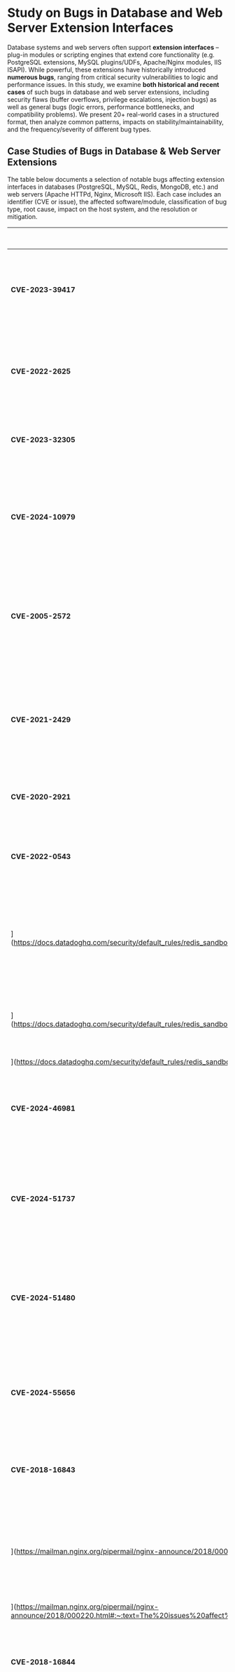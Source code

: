 # Study on Bugs in Database and Web Server Extension Interfaces

Database systems and web servers often support **extension interfaces** – plug-in modules or scripting engines that extend core functionality (e.g. PostgreSQL extensions, MySQL plugins/UDFs, Apache/Nginx modules, IIS ISAPI). While powerful, these extensions have historically introduced **numerous bugs**, ranging from critical security vulnerabilities to logic and performance issues. In this study, we examine **both historical and recent cases** of such bugs in database and web server extensions, including security flaws (buffer overflows, privilege escalations, injection bugs) as well as general bugs (logic errors, performance bottlenecks, and compatibility problems). We present 20+ real-world cases in a structured format, then analyze common patterns, impacts on stability/maintainability, and the frequency/severity of different bug types.

## Case Studies of Bugs in Database & Web Server Extensions

The table below documents a selection of notable bugs affecting extension interfaces in databases (PostgreSQL, MySQL, Redis, MongoDB, etc.) and web servers (Apache HTTPd, Nginx, Microsoft IIS). Each case includes an identifier (CVE or issue), the affected software/module, classification of bug type, root cause, impact on the host system, and the resolution or mitigation.

| Bug ID / CVE        | Affected Software (Extension)                 | Bug Type        | Root Cause                                                       | Impact on Host Software                                      | Resolution / Mitigation                                   |
|---------------------|----------------------------------------------|-----------------|------------------------------------------------------------------|-------------------------------------------------------------|-----------------------------------------------------------|
| **CVE-2023-39417**  | PostgreSQL (Extension Scripts)               | Security        | Improper quoting in extension install script allowed SQL injection ([PostgreSQL: CVE-2023-39417: Extension script @substitutions@ within quoting allow SQL injection](https://www.postgresql.org/support/security/CVE-2023-39417/#:~:text=An%20extension%20script%20is%20vulnerable,need%20to%20modify%20individual%20extensions)) | Attacker can execute arbitrary SQL code as DB superuser ([PostgreSQL: CVE-2023-39417: Extension script @substitutions@ within quoting allow SQL injection](https://www.postgresql.org/support/security/CVE-2023-39417/#:~:text=prerequisite%20is%20an%20administrator%20having,need%20to%20modify%20individual%20extensions)) | Patched in core server to block unsafe script substitutions ([PostgreSQL: CVE-2023-39417: Extension script @substitutions@ within quoting allow SQL injection](https://www.postgresql.org/support/security/CVE-2023-39417/#:~:text=trusted%2C%20non,need%20to%20modify%20individual%20extensions)) |
| **CVE-2022-2625**   | PostgreSQL (Extension Scripts)               | Security        | Extension script used `CREATE OR REPLACE` on non-extension object (logic flaw) ([PostgreSQL: CVE-2022-2625: Extension scripts replace objects not belonging to the extension](https://www.postgresql.org/support/security/CVE-2022-2625/#:~:text=Some%20extensions%20use%20,bundled%20extensions.%20PostgreSQL%20is)) | Malicious object replacement could run code as another role (even superuser) ([PostgreSQL: CVE-2022-2625: Extension scripts replace objects not belonging to the extension](https://www.postgresql.org/support/security/CVE-2022-2625/#:~:text=extension%20members%20already,need%20to%20modify%20individual%20extensions)) | Core server change to prevent replacing out-of-extension objects ([PostgreSQL: CVE-2022-2625: Extension scripts replace objects not belonging to the extension](https://www.postgresql.org/support/security/CVE-2022-2625/#:~:text=code%20as%20the%20victim%20role%2C,need%20to%20modify%20individual%20extensions)) |
| **CVE-2023-32305**  | PostgreSQL (Aiven Extras Extension)          | Security        | Missing schema qualification in privileged extension functions (name collision) ([NVD - cve-2023-32305](https://nvd.nist.gov/vuln/detail/cve-2023-32305#:~:text=aiven,or%20data%20access%20on%20the)) | Low-priv user could create fake functions to escalate to superuser (full DB takeover) ([NVD - cve-2023-32305](https://nvd.nist.gov/vuln/detail/cve-2023-32305#:~:text=aiven,or%20data%20access%20on%20the)) | Fixed in extension v1.1.9 – added schema qualifiers to prevent hijacking ([NVD - cve-2023-32305](https://nvd.nist.gov/vuln/detail/cve-2023-32305#:~:text=functions,9)) |
| **CVE-2024-10979**  | PostgreSQL (PL/Perl Trusted Lang)            | Security        | PL/Perl trusted extension allowed setting arbitrary environment variables (sandbox escape) ([Varonis Discovers New Vulnerability in PostgreSQL PL/Perl](https://www.varonis.com/blog/cve-postgresql-pl/perl#:~:text=Varonis%20discovered%20a%20vulnerability%20%28CVE,variables%20in%20PostgreSQL%20session%20processes)) ([Varonis Discovers New Vulnerability in PostgreSQL PL/Perl](https://www.varonis.com/blog/cve-postgresql-pl/perl#:~:text=The%20vulnerability%2C%20named%20CVE,system%20user%20on%20the%20server)) | Could lead to execution of arbitrary code under DB process user by manipulating PATH ([Varonis Discovers New Vulnerability in PostgreSQL PL/Perl](https://www.varonis.com/blog/cve-postgresql-pl/perl#:~:text=What%20is%20the%20impact%20on,my%20organization)) | Patched in PostgreSQL – update PL/Perl to restrict env variable access ([Varonis Discovers New Vulnerability in PostgreSQL PL/Perl](https://www.varonis.com/blog/cve-postgresql-pl/perl#:~:text=issues,8%20score%20for%20severity)) |
| **CVE-2005-2572**   | MySQL (User-Defined Functions)              | Security        | UDF library handling flaws: invalid library load hangs server on Windows; loading non-UDF library with matching symbols causes memory corruption ([MySQL User-Defined Functions Multiple Vulnerabilities<!-- --> | Tenable®](https://www.tenable.com/plugins/nessus/17698#:~:text=User,affected%20by%20the%20following%20vulnerabilities)) ([MySQL User-Defined Functions Multiple Vulnerabilities<!-- --> | Tenable®](https://www.tenable.com/plugins/nessus/17698#:~:text=,memory%20corruption%20and%20stack%20pollution)) | Database freeze (Windows GUI dialog hang) or crash due to stack/memory corruption ([MySQL User-Defined Functions Multiple Vulnerabilities<!-- --> | Tenable®](https://www.tenable.com/plugins/nessus/17698#:~:text=,affected%20by%20this%20particular%20issue)) | No immediate patch (at the time); admins instructed to restrict UDF creation privileges ([MySQL User-Defined Functions Multiple Vulnerabilities<!-- --> | Tenable®](https://www.tenable.com/plugins/nessus/17698#:~:text=)) |
| **CVE-2021-2429**   | MySQL (InnoDB Memcached Plugin)             | Security        | Heap buffer overflow in `innodb_get()` – no total length check when concatenating table names for Memcached “get @@” requests ([Oracle MySQL Server InnoDB Memcached Vulnerability](https://www.sonicwall.com/blog/oracle-mysql-server-innodb-memcached-vulnerability#:~:text=A%20heap%20buffer%20overflow%20vulnerability,on%20Windows%20platform%20or%20not)) ([Oracle MySQL Server InnoDB Memcached Vulnerability](https://www.sonicwall.com/blog/oracle-mysql-server-innodb-memcached-vulnerability#:~:text=For%20the%20above%20example%2C%20when,the%20said%20heap%20buffer%20overflowed)) | Remote, unauthenticated attacker could overflow heap and execute arbitrary code in MySQL context ([Oracle MySQL Server InnoDB Memcached Vulnerability](https://www.sonicwall.com/blog/oracle-mysql-server-innodb-memcached-vulnerability#:~:text=A%20buffer%20overflow%20vulnerability%20has,the%20InnoDB%20memcached%20plugin%20component)) ([Oracle MySQL Server InnoDB Memcached Vulnerability](https://www.sonicwall.com/blog/oracle-mysql-server-innodb-memcached-vulnerability#:~:text=crafted%20packet%20to%20the%20vulnerable,the%20context%20of%20the%20application)) | Official patch released (fixed by bounds-checking string assembly) ([Oracle MySQL Server InnoDB Memcached Vulnerability](https://www.sonicwall.com/blog/oracle-mysql-server-innodb-memcached-vulnerability#:~:text=%E2%80%A2%20The%20exploit%20code%20maturity,of%20this%20vulnerability%20is%20confirmed)) |
| **CVE-2020-2921**   | MySQL (Group Replication Plugin)            | Security        | Unspecified logic flaw in group replication plugin (likely mishandled input or state) | High-privilege attacker could cause the MySQL server to **hang or repeatedly crash** (complete DoS) ([NVD - cve-2020-2921](https://nvd.nist.gov/vuln/detail/cve-2020-2921#:~:text=prior,CVSS%20Vector)) | Fixed in MySQL 8.0.20; part of Oracle Critical Patch Update (strengthened plugin input handling) |
| **CVE-2022-0543**   | Redis (Lua Scripting Engine – Debian pkg)   | Security        | Packaging issue led to Lua library misuse – allowed calling OS commands (Lua sandbox escape) ([Redis sandbox escape (CVE-2022-0543)
](https://docs.datadoghq.com/security/default_rules/redis_sandbox_escape/#:~:text=Redis%20is%20an%20open,loading%20a%20vulnerable%20Lua%20library)) | **Remote code execution:** attacker (even unauthenticated) can execute commands on host via crafted Lua script ([Redis sandbox escape (CVE-2022-0543)
](https://docs.datadoghq.com/security/default_rules/redis_sandbox_escape/#:~:text=Redis%20is%20an%20open,loading%20a%20vulnerable%20Lua%20library)) | Fixed by correcting Lua library linking in Debian/Ubuntu (removed unsafe module loading) ([Redis sandbox escape (CVE-2022-0543)
](https://docs.datadoghq.com/security/default_rules/redis_sandbox_escape/#:~:text=1,version%20that%20has%20been%20fixed)) |
| **CVE-2024-46981**  | Redis (Embedded Lua)                        | Security        | Use-after-free in Lua garbage collector manipulation within Redis ([Security Advisory: CVE-2024-46981, CVE-2024-51737, CVE-2024-51480, CVE-2024-55656 - Redis](https://redis.io/blog/security-advisory-cve-2024-46981-cve-2024-51737-cve-2024-51480-cve-2024-55656/#:~:text=%5BCVE,0%C2%A0%20%28High)) | Authenticated user can trigger memory corruption and achieve remote code execution (RCE) in Redis ([Security Advisory: CVE-2024-46981, CVE-2024-51737, CVE-2024-51480, CVE-2024-55656 - Redis](https://redis.io/blog/security-advisory-cve-2024-46981-cve-2024-51737-cve-2024-51480-cve-2024-55656/#:~:text=%5BCVE,0%C2%A0%20%28High)) | Patched in Redis – update Lua engine and garbage collector handling to prevent UAF ([Security Advisory: CVE-2024-46981, CVE-2024-51737, CVE-2024-51480, CVE-2024-55656 - Redis](https://redis.io/blog/security-advisory-cve-2024-46981-cve-2024-51737-cve-2024-51480-cve-2024-55656/#:~:text=%5BCVE,0%C2%A0%20%28High)) |
| **CVE-2024-51737**  | Redis (RediSearch Module)                   | Security        | Integer overflow in `FT.SEARCH`/`FT.AGGREGATE` (LIMIT or KNN arguments) causes heap overflow ([Security Advisory: CVE-2024-46981, CVE-2024-51737, CVE-2024-51480, CVE-2024-55656 - Redis](https://redis.io/blog/security-advisory-cve-2024-46981-cve-2024-51737-cve-2024-51480-cve-2024-55656/#:~:text=%5BCVE,0%20%28High)) | Authenticated user can overflow heap and potentially execute code with Redis privileges ([Security Advisory: CVE-2024-46981, CVE-2024-51737, CVE-2024-51480, CVE-2024-55656 - Redis](https://redis.io/blog/security-advisory-cve-2024-46981-cve-2024-51737-cve-2024-51480-cve-2024-55656/#:~:text=An%20authenticated%20Redis%20user%20executing,and%20potential%20remote%20code%20execution)) | Fixed in RediSearch ≥1.1.9 – added bounds checking on LIMIT/KNN parameters ([Security Advisory: CVE-2024-46981, CVE-2024-51737, CVE-2024-51480, CVE-2024-55656 - Redis](https://redis.io/blog/security-advisory-cve-2024-46981-cve-2024-51737-cve-2024-51480-cve-2024-55656/#:~:text=An%20authenticated%20Redis%20user%20executing,and%20potential%20remote%20code%20execution)) |
| **CVE-2024-51480**  | Redis (RedisTimeSeries Module)              | Security        | Integer overflow in time-series query commands (`TS.MGET`, `TS.MRANGE`, etc.) leads to heap buffer overflow ([Security Advisory: CVE-2024-46981, CVE-2024-51737, CVE-2024-51480, CVE-2024-55656 - Redis](https://redis.io/blog/security-advisory-cve-2024-46981-cve-2024-51737-cve-2024-51480-cve-2024-55656/#:~:text=%5BCVE,0%20%28High)) | Heap memory corruption potentially allowing RCE in Redis process (via crafted command arguments) ([Security Advisory: CVE-2024-46981, CVE-2024-51737, CVE-2024-51480, CVE-2024-55656 - Redis](https://redis.io/blog/security-advisory-cve-2024-46981-cve-2024-51737-cve-2024-51480-cve-2024-55656/#:~:text=Executing%20one%20of%20these%20commands,lead%20to%20remote%20code%20execution)) | Patched in RedisTimeSeries – input size validation and safe allocation applied ([Security Advisory: CVE-2024-46981, CVE-2024-51737, CVE-2024-51480, CVE-2024-55656 - Redis](https://redis.io/blog/security-advisory-cve-2024-46981-cve-2024-51737-cve-2024-51480-cve-2024-55656/#:~:text=%5BCVE,0%20%28High)) |
| **CVE-2024-55656**  | Redis (RedisBloom Module)                   | Security        | Integer overflow in Bloom filter command (e.g. `CMS.INITBYDIM` with large parameters) ([Security Advisory: CVE-2024-46981, CVE-2024-51737, CVE-2024-51480, CVE-2024-55656 - Redis](https://redis.io/blog/security-advisory-cve-2024-46981-cve-2024-51737-cve-2024-51480-cve-2024-55656/#:~:text=%5BCVE,8%20%28High)) | Heap overflow and remote code execution by authenticated user sending crafted command (CVSS 8.8) ([Security Advisory: CVE-2024-46981, CVE-2024-51737, CVE-2024-51480, CVE-2024-55656 - Redis](https://redis.io/blog/security-advisory-cve-2024-46981-cve-2024-51737-cve-2024-51480-cve-2024-55656/#:~:text=%5BCVE,8%20%28High)) | Fixed in RedisBloom (v2.8.6+) – added checks for dimensions to prevent overflow ([Security Advisory: CVE-2024-46981, CVE-2024-51737, CVE-2024-51480, CVE-2024-55656 - Redis](https://redis.io/blog/security-advisory-cve-2024-46981-cve-2024-51737-cve-2024-51480-cve-2024-55656/#:~:text=%5BCVE,8%20%28High)) |
| **CVE-2018-16843**  | Nginx (HTTP/2 Module)                       | Performance (DoS) | Inefficient memory management for HTTP/2 requests – missing limits allowed **excessive memory consumption** ([NVD - cve-2018-16843](https://nvd.nist.gov/vuln/detail/cve-2018-16843#:~:text=nginx%20before%20versions%201,used%20in%20a%20configuration%20file)) | Malicious HTTP/2 client can exhaust server memory, leading to process slowdown or crash (DoS) ([ [nginx-announce] nginx security advisory (CVE-2018-16843,	CVE-2018-16844)
   ](https://mailman.nginx.org/pipermail/nginx-announce/2018/000220.html#:~:text=Two%20security%20issues%20were%20identified,16844)) | Fixed in Nginx 1.15.6/1.14.1 – enforced memory usage limits in HTTP/2 processing ([ [nginx-announce] nginx security advisory (CVE-2018-16843,	CVE-2018-16844)
   ](https://mailman.nginx.org/pipermail/nginx-announce/2018/000220.html#:~:text=The%20issues%20affect%20nginx%20compiled,used%20in%20a%20configuration%20file)) |
| **CVE-2018-16844**  | Nginx (HTTP/2 Module)                       | Performance (DoS) | HTTP/2 implementation bug causing **high CPU usage** (likely infinite loop or busy-wait) ([ [nginx-announce] nginx security advisory (CVE-2018-16843,	CVE-2018-16844)
   ](https://mailman.nginx.org/pipermail/nginx-announce/2018/000220.html#:~:text=Two%20security%20issues%20were%20identified,16844)) | Remote client can consume 100% CPU of a worker process, causing request handling to stall (DoS) ([ [nginx-announce] nginx security advisory (CVE-2018-16843,	CVE-2018-16844)
   ](https://mailman.nginx.org/pipermail/nginx-announce/2018/000220.html#:~:text=Two%20security%20issues%20were%20identified,16844)) | Fixed in Nginx 1.15.6/1.14.1 alongside CVE-16843 – corrected HTTP/2 state handling ([ [nginx-announce] nginx security advisory (CVE-2018-16843,	CVE-2018-16844)
   ](https://mailman.nginx.org/pipermail/nginx-announce/2018/000220.html#:~:text=The%20issues%20affect%20nginx%20compiled,used%20in%20a%20configuration%20file)) |
| **CVE-2018-16845**  | Nginx (MP4 Video Module)                    | Security/Logic   | Flawed MP4 file parsing could trigger an **infinite loop or buffer over-read**, possibly leaking memory ([ [nginx-announce] nginx security advisory (CVE-2018-16845)
   ](https://mailman.nginx.org/pipermail/nginx-announce/2018/000221.html#:~:text=A%20security%20issue%20was%20identified,16845)) | Crafted MP4 file causes worker to hang or crash; potential exposure of memory contents (information leak) ([ [nginx-announce] nginx security advisory (CVE-2018-16845)
   ](https://mailman.nginx.org/pipermail/nginx-announce/2018/000221.html#:~:text=A%20security%20issue%20was%20identified,16845)) | Patch applied (in Nginx 1.15.6/1.14.1) ([ [nginx-announce] nginx security advisory (CVE-2018-16845)
   ](https://mailman.nginx.org/pipermail/nginx-announce/2018/000221.html#:~:text=The%20issue%20affects%20nginx%201,1)) – fixed loop condition and added bounds checks |
| **CVE-2024-7347**   | Nginx (MP4 Video Module)                    | Security        | Buffer overflow (memory over-read) in MP4 metadata handling when using the `mp4` directive ([ CVE-2024-7347 - NGINX MP4 Module Buffer Overflow Vulnerability ](https://cvefeed.io/vuln/detail/CVE-2024-7347#:~:text=NGINX%20Open%20Source%20and%20NGINX,EoTS%29%20are%20not%20evaluated)) | Attacker can cause the Nginx worker to read beyond buffer and **terminate** (crash) the process ([ CVE-2024-7347 - NGINX MP4 Module Buffer Overflow Vulnerability ](https://cvefeed.io/vuln/detail/CVE-2024-7347#:~:text=NGINX%20Open%20Source%20and%20NGINX,EoTS%29%20are%20not%20evaluated)) | Fixed in Nginx (Open Source & Plus) – corrected MP4 parsing logic to prevent over-read ([ CVE-2024-7347 - NGINX MP4 Module Buffer Overflow Vulnerability ](https://cvefeed.io/vuln/detail/CVE-2024-7347#:~:text=NGINX%20Open%20Source%20and%20NGINX,EoTS%29%20are%20not%20evaluated)) |
| **CVE-2022-30522**  | Apache HTTPd (mod_sed Filter)               | Performance (DoS) | Buffer size miscalculation in stream-edit filter; memory allocation optimization error ([CVE-2022-30522 - Apache httpd Denial of Service (DoS) vulnerability](https://jfrog.com/blog/cve-2022-30522-denial-of-service-dos-vulnerability-in-apache-httpd-mod_sed-filter/#:~:text=the%20Apache%20HTTP%20server,for%20request%20or%20response%20editing)) | Large request/response data causes uncontrolled memory growth, exceeding limits and **aborting the process** (server crash) ([CVE-2022-30522 - Apache httpd Denial of Service (DoS) vulnerability](https://jfrog.com/blog/cve-2022-30522-denial-of-service-dos-vulnerability-in-apache-httpd-mod_sed-filter/#:~:text=the%20Apache%20HTTP%20server,for%20request%20or%20response%20editing)) | Fixed in Apache 2.4.54 – adjusted memory allocation strategy in mod_sed (proper buffer sizing) ([CVE-2022-30522 - Apache httpd Denial of Service (DoS) vulnerability](https://jfrog.com/blog/cve-2022-30522-denial-of-service-dos-vulnerability-in-apache-httpd-mod_sed-filter/#:~:text=the%20Apache%20HTTP%20server,for%20request%20or%20response%20editing)) |
| **CVE-2023-25690**  | Apache HTTPd (mod_proxy + Rewrite)          | Security (Logic) | Inconsistent URL parsing in rewrite proxy rules – unsanitized user input reinjected into backend request ([GitHub - dhmosfunk/CVE-2023-25690-POC: CVE 2023 25690 Proof of concept - mod_proxy vulnerable configuration on Apache HTTP Server versions 2.4.0 - 2.4.55 leads to HTTP Request Smuggling vulnerability.](https://github.com/dhmosfunk/CVE-2023-25690-POC#:~:text=Some%20mod_proxy%20configurations%20on%20Apache,For%20example%2C%20something%20like)) | **HTTP Request Smuggling:** attackers can bypass front-end access controls, proxy unintended internal URLs, or poison caches ([GitHub - dhmosfunk/CVE-2023-25690-POC: CVE 2023 25690 Proof of concept - mod_proxy vulnerable configuration on Apache HTTP Server versions 2.4.0 - 2.4.55 leads to HTTP Request Smuggling vulnerability.](https://github.com/dhmosfunk/CVE-2023-25690-POC#:~:text=RewriteEngine%20on%20RewriteRule%20,ProxyPassReverse%20%2Fhere%2F%20http%3A%2F%2Fexample.com%3A8080)) | Fixed in Apache 2.4.56 – improved URL encoding/decoding in mod_proxy and mod_rewrite ([GitHub - dhmosfunk/CVE-2023-25690-POC: CVE 2023 25690 Proof of concept - mod_proxy vulnerable configuration on Apache HTTP Server versions 2.4.0 - 2.4.55 leads to HTTP Request Smuggling vulnerability.](https://github.com/dhmosfunk/CVE-2023-25690-POC#:~:text=Request%20splitting%2Fsmuggling%20could%20result%20in,56%20of%20Apache%20HTTP%20Server)) |
| **CVE-2010-0425**   | Apache HTTPd (mod_isapi on Windows)         | Security        | Use-after-free (dangling pointer) due to unloading ISAPI module before request completion ([
	Apache mod_isapi Remote Code Execution Vulnerability - Threat Encyclopedia | Trend Micro (US)
](https://www.trendmicro.com/vinfo/us/threat-encyclopedia/vulnerability/1811/apache-modisapi-remote-code-execution-vulnerability#:~:text=modules%2Farch%2Fwin32%2Fmod_isapi,orphaned%20callback%20pointers)) | Remote attacker can send crafted requests/reset packets to execute arbitrary code within Apache (under SYSTEM on Windows) ([
	Apache mod_isapi Remote Code Execution Vulnerability - Threat Encyclopedia | Trend Micro (US)
](https://www.trendmicro.com/vinfo/us/threat-encyclopedia/vulnerability/1811/apache-modisapi-remote-code-execution-vulnerability#:~:text=modules%2Farch%2Fwin32%2Fmod_isapi,orphaned%20callback%20pointers)) | Fixed in Apache 2.2.15/2.3.7 – ensure ISAPI request processing is complete before module unload ([
	Apache mod_isapi Remote Code Execution Vulnerability - Threat Encyclopedia | Trend Micro (US)
](https://www.trendmicro.com/vinfo/us/threat-encyclopedia/vulnerability/1811/apache-modisapi-remote-code-execution-vulnerability#:~:text=modules%2Farch%2Fwin32%2Fmod_isapi,orphaned%20callback%20pointers)) |
| **CVE-2001-0500**   | Microsoft IIS (Indexing Service ISAPI, idq.dll) | Security     | Unchecked buffer in **idq.dll** (ISAPI extension for Index Server) handling incoming URL data ([Microsoft Security Bulletin MS01-033 - Critical | Microsoft Learn](https://learn.microsoft.com/en-us/security-updates/securitybulletins/2001/ms01-033#:~:text=A%20security%20vulnerability%20results%20because,any%20desired%20action%20on%20it)) | Remote attacker can overflow buffer and execute code with **SYSTEM privileges**, taking complete control of the server ([Microsoft Security Bulletin MS01-033 - Critical | Microsoft Learn](https://learn.microsoft.com/en-us/security-updates/securitybulletins/2001/ms01-033#:~:text=A%20security%20vulnerability%20results%20because,any%20desired%20action%20on%20it)) ([Microsoft Security Bulletin MS01-033 - Critical | Microsoft Learn](https://learn.microsoft.com/en-us/security-updates/securitybulletins/2001/ms01-033#:~:text=web%20session%20with%20a%20server,any%20desired%20action%20on%20it)) | Patch released (MS01-033) – fixed buffer handling; admins urged to remove .ida/.idq script mappings ([Microsoft Security Bulletin MS01-033 - Critical | Microsoft Learn](https://learn.microsoft.com/en-us/security-updates/securitybulletins/2001/ms01-033#:~:text=A%20security%20vulnerability%20results%20because,any%20desired%20action%20on%20it)) ([Microsoft Security Bulletin MS01-033 - Critical | Microsoft Learn](https://learn.microsoft.com/en-us/security-updates/securitybulletins/2001/ms01-033#:~:text=vulnerability,he%20could%20exploit%20the%20vulnerability)) |
| **CVE-2017-7269**   | Microsoft IIS 6.0 (WebDAV Extension)        | Security        | Improper validation of the “If:” header in a WebDAV PROPFIND request (buffer overflow in `ScStoragePathFromUrl`) ([IIS 6.0 Vulnerability Leads to Code Execution | Trend Micro (US)](https://www.trendmicro.com/en_us/research/17/c/iis-6-0-vulnerability-leads-code-execution.html#:~:text=)) | Crafted WebDAV request causes **buffer overflow**; leads to denial of service or remote code execution in context of IIS process ([IIS 6.0 Vulnerability Leads to Code Execution | Trend Micro (US)](https://www.trendmicro.com/en_us/research/17/c/iis-6-0-vulnerability-leads-code-execution.html#:~:text=Microsoft%20Internet%20Information%20Services%20,header%20in%20a%20PROPFIND%20request)) | No official fix for IIS 6.0 (out of support); workaround was to disable WebDAV or apply custom mitigations ([IIS 6.0 Vulnerability Leads to Code Execution | Trend Micro (US)](https://www.trendmicro.com/en_us/research/17/c/iis-6-0-vulnerability-leads-code-execution.html#:~:text=)) ([IIS 6.0 Vulnerability Leads to Code Execution | Trend Micro (US)](https://www.trendmicro.com/en_us/research/17/c/iis-6-0-vulnerability-leads-code-execution.html#:~:text=A%20remote%20attacker%20could%20exploit,According%20to%20the%20researchers%20who)) |
| **(No CVE)**        | PostgreSQL/PostGIS Extension Upgrade       | Compatibility   | Extension version mismatch on major DB upgrade – PostGIS 3.0 required upgrade before PostgreSQL 9.6→10 ([
	Solved: Unable to upgrade PostgreSQL 9.6 with postgis 3.0.... - Google Cloud Community
](https://www.googlecloudcommunity.com/gc/Databases/Unable-to-upgrade-PostgreSQL-9-6-with-postgis-3-0-3-because-of/m-p/754437#:~:text=%22pre,major%20version%20upgrade%20for%20database)) | **Upgrade failure:** database refused to upgrade until extension was updated (maintenance downtime) ([
	Solved: Unable to upgrade PostgreSQL 9.6 with postgis 3.0.... - Google Cloud Community
](https://www.googlecloudcommunity.com/gc/Databases/Unable-to-upgrade-PostgreSQL-9-6-with-postgis-3-0-3-because-of/m-p/754437#:~:text=%22pre,major%20version%20upgrade%20for%20database)) | Resolve by upgrading the PostGIS extension to a compatible version (or using superuser to update extension) ([
	Solved: Unable to upgrade PostgreSQL 9.6 with postgis 3.0.... - Google Cloud Community
](https://www.googlecloudcommunity.com/gc/Databases/Unable-to-upgrade-PostgreSQL-9-6-with-postgis-3-0-3-because-of/m-p/754437#:~:text=%22pre,major%20version%20upgrade%20for%20database)) ([
	Solved: Unable to upgrade PostgreSQL 9.6 with postgis 3.0.... - Google Cloud Community
](https://www.googlecloudcommunity.com/gc/Databases/Unable-to-upgrade-PostgreSQL-9-6-with-postgis-3-0-3-because-of/m-p/754437#:~:text=clear%20answer%20%28except%20contact%20support%29,available%20for%20Google%27s%20internals%20uses)) |

**Table: Notable bugs in database and web server extensions – covering security vulnerabilities (memory corruption, injection, privilege escalation) as well as general issues (performance bottlenecks, logic errors, and compatibility problems).** Each case lists the bug’s ID, affected platform/module, type, cause, impact, and resolution. Citations refer to sources describing the issue.

## Analysis of Patterns and Impacts

### Common Patterns and Root Causes

Reviewing these cases reveals several recurring **root cause patterns** across both database and web server extensions:

- **Memory Safety Bugs:** A majority of serious extension vulnerabilities stem from memory mismanagement in low-level code (typically C/C++). Examples include **buffer overflows** (e.g. IIS idq.dll overflow ([Microsoft Security Bulletin MS01-033 - Critical | Microsoft Learn](https://learn.microsoft.com/en-us/security-updates/securitybulletins/2001/ms01-033#:~:text=A%20security%20vulnerability%20results%20because,any%20desired%20action%20on%20it)), Nginx MP4 module over-read ([ CVE-2024-7347 - NGINX MP4 Module Buffer Overflow Vulnerability ](https://cvefeed.io/vuln/detail/CVE-2024-7347#:~:text=NGINX%20Open%20Source%20and%20NGINX,EoTS%29%20are%20not%20evaluated)), MySQL InnoDB Memcached heap overflow ([Oracle MySQL Server InnoDB Memcached Vulnerability](https://www.sonicwall.com/blog/oracle-mysql-server-innodb-memcached-vulnerability#:~:text=A%20buffer%20overflow%20vulnerability%20has,the%20InnoDB%20memcached%20plugin%20component)) ([Oracle MySQL Server InnoDB Memcached Vulnerability](https://www.sonicwall.com/blog/oracle-mysql-server-innodb-memcached-vulnerability#:~:text=For%20the%20above%20example%2C%20when,the%20said%20heap%20buffer%20overflowed))) and **use-after-free/dangling pointer** bugs (e.g. Apache mod_isapi UAF ([
	Apache mod_isapi Remote Code Execution Vulnerability - Threat Encyclopedia | Trend Micro (US)
](https://www.trendmicro.com/vinfo/us/threat-encyclopedia/vulnerability/1811/apache-modisapi-remote-code-execution-vulnerability#:~:text=modules%2Farch%2Fwin32%2Fmod_isapi,orphaned%20callback%20pointers)), Redis Lua garbage collector UAF ([Security Advisory: CVE-2024-46981, CVE-2024-51737, CVE-2024-51480, CVE-2024-55656 - Redis](https://redis.io/blog/security-advisory-cve-2024-46981-cve-2024-51737-cve-2024-51480-cve-2024-55656/#:~:text=%5BCVE,0%C2%A0%20%28High))). These flaws often occur due to lack of bounds-checking, improper lifecycle management (unloading modules too early), or integer overflow leading to undersized buffers. Memory corruption allows attackers to crash the host process or even inject malicious code for remote execution. This aligns with industry findings that ~70% of security bugs in systems code are memory-safety issues ([Memory safety - Wikipedia](https://en.wikipedia.org/wiki/Memory_safety#:~:text=In%202019%2C%20a%20Microsoft%20,identifying%20memory%20safety%20issues%20as)).

- **Input Validation and Logic Errors:** Another common root cause is improper input handling or logic in extension interfaces. In several cases, extensions failed to properly sanitize or scope user-supplied data:
  - **Injection vulnerabilities:** PostgreSQL extension scripts did not adequately quote substitution parameters, leading to SQL injection (code execution) ([PostgreSQL: CVE-2023-39417: Extension script @substitutions@ within quoting allow SQL injection](https://www.postgresql.org/support/security/CVE-2023-39417/#:~:text=An%20extension%20script%20is%20vulnerable,need%20to%20modify%20individual%20extensions)). Apache’s mod_proxy in certain rewrite configurations failed to normalize URLs, enabling HTTP request smuggling ([GitHub - dhmosfunk/CVE-2023-25690-POC: CVE 2023 25690 Proof of concept - mod_proxy vulnerable configuration on Apache HTTP Server versions 2.4.0 - 2.4.55 leads to HTTP Request Smuggling vulnerability.](https://github.com/dhmosfunk/CVE-2023-25690-POC#:~:text=Some%20mod_proxy%20configurations%20on%20Apache,For%20example%2C%20something%20like)). These are logic flaws where the extension trusts input in unsafe ways.
  - **Privilege/Isolation errors:** Some database extensions didn’t enforce schema or ownership boundaries. The **Aiven Extras** Postgres extension trusted function names without schema qualifiers, so a low-privilege user could **hijack extension calls** to escalate privileges ([NVD - cve-2023-32305](https://nvd.nist.gov/vuln/detail/cve-2023-32305#:~:text=aiven,or%20data%20access%20on%20the)). Similarly, PostgreSQL’s PL/Perl trusted language allowed environment changes, breaking the expected sandbox and leading to code execution ([Varonis Discovers New Vulnerability in PostgreSQL PL/Perl](https://www.varonis.com/blog/cve-postgresql-pl/perl#:~:text=The%20vulnerability%2C%20named%20CVE,system%20user%20on%20the%20server)). These mistakes in following security guidelines or isolating context result in privilege escalation or sandbox escape.
  - **Algorithmic logic bugs:** Extensions have caused infinite loops or excessive resource usage due to logic mistakes. For instance, Nginx’s MP4 module (2018) could enter an **infinite loop** on a crafted file ([ [nginx-announce] nginx security advisory (CVE-2018-16845)
   ](https://mailman.nginx.org/pipermail/nginx-announce/2018/000221.html#:~:text=A%20security%20issue%20was%20identified,16845)), and its HTTP/2 module could be tricked into extreme CPU or memory consumption ([ [nginx-announce] nginx security advisory (CVE-2018-16843,	CVE-2018-16844)
   ](https://mailman.nginx.org/pipermail/nginx-announce/2018/000220.html#:~:text=Two%20security%20issues%20were%20identified,16844)). Apache’s mod_sed miscalculated buffer resizing, causing runaway memory growth ([CVE-2022-30522 - Apache httpd Denial of Service (DoS) vulnerability](https://jfrog.com/blog/cve-2022-30522-denial-of-service-dos-vulnerability-in-apache-httpd-mod_sed-filter/#:~:text=the%20Apache%20HTTP%20server,for%20request%20or%20response%20editing)). These are not memory *corruption* per se, but logical errors in handling certain states or inputs.

- **Extension API Misuse:** Some bugs arise from how the extension interface itself is used. MySQL’s older UDF mechanism was abused by loading unintended libraries that defined certain symbol names, causing unpredictable behavior (crashes) ([MySQL User-Defined Functions Multiple Vulnerabilities<!-- --> | Tenable®](https://www.tenable.com/plugins/nessus/17698#:~:text=,memory%20corruption%20and%20stack%20pollution)) – essentially the extension loader lacked strict validation of module binaries. In Apache, the ISAPI extension interface required careful coordination between the server and the ISAPI module; a failure to do so caused the mod_isapi bug (not waiting for the module call to finish before unloading) ([
	Apache mod_isapi Remote Code Execution Vulnerability - Threat Encyclopedia | Trend Micro (US)
](https://www.trendmicro.com/vinfo/us/threat-encyclopedia/vulnerability/1811/apache-modisapi-remote-code-execution-vulnerability#:~:text=modules%2Farch%2Fwin32%2Fmod_isapi,orphaned%20callback%20pointers)). These indicate that writing extensions is error-prone and mistakes in using the host’s extension API can introduce serious flaws.

### Impact on System Stability, Maintainability, and Security

Bugs in extensions can significantly affect the **stability and security** of the host database or server, given that extensions typically run in-process with full access to host internals:

- **System Crashes and Downtime:** Many of the cited bugs caused the entire database or web server to crash or hang. For example, a single malformed web request could crash an Nginx worker (MP4 module issues) ([ [nginx-announce] nginx security advisory (CVE-2018-16845)
   ](https://mailman.nginx.org/pipermail/nginx-announce/2018/000221.html#:~:text=A%20security%20issue%20was%20identified,16845)) or even the whole Apache server (mod_sed memory overflow) ([CVE-2022-30522 - Apache httpd Denial of Service (DoS) vulnerability](https://jfrog.com/blog/cve-2022-30522-denial-of-service-dos-vulnerability-in-apache-httpd-mod_sed-filter/#:~:text=the%20Apache%20HTTP%20server,for%20request%20or%20response%20editing)). In databases, extension bugs like the PostgreSQL script vulnerabilities required an admin to install a malicious extension first, but others like MySQL’s UDF flaw could be triggered by any user with minimal privileges to cause a hang ([MySQL User-Defined Functions Multiple Vulnerabilities<!-- --> | Tenable®](https://www.tenable.com/plugins/nessus/17698#:~:text=,affected%20by%20this%20particular%20issue)). Such **denial-of-service** conditions undermine availability and stability, often requiring emergency patches or reboots.

- **Security Compromises:** Extension vulnerabilities often have severe security implications because they run with high privileges. Several cases enabled **remote code execution (RCE)** on the host: e.g., the IIS idq.dll overflow allowed complete takeover of the server as SYSTEM ([Microsoft Security Bulletin MS01-033 - Critical | Microsoft Learn](https://learn.microsoft.com/en-us/security-updates/securitybulletins/2001/ms01-033#:~:text=A%20security%20vulnerability%20results%20because,any%20desired%20action%20on%20it)) ([Microsoft Security Bulletin MS01-033 - Critical | Microsoft Learn](https://learn.microsoft.com/en-us/security-updates/securitybulletins/2001/ms01-033#:~:text=web%20session%20with%20a%20server,any%20desired%20action%20on%20it)), and the Redis/RedisStack module overflows could execute code within the database process ([Security Advisory: CVE-2024-46981, CVE-2024-51737, CVE-2024-51480, CVE-2024-55656 - Redis](https://redis.io/blog/security-advisory-cve-2024-46981-cve-2024-51737-cve-2024-51480-cve-2024-55656/#:~:text=An%20authenticated%20Redis%20user%20executing,and%20potential%20remote%20code%20execution)) ([Security Advisory: CVE-2024-46981, CVE-2024-51737, CVE-2024-51480, CVE-2024-55656 - Redis](https://redis.io/blog/security-advisory-cve-2024-46981-cve-2024-51737-cve-2024-51480-cve-2024-55656/#:~:text=Executing%20one%20of%20these%20commands,lead%20to%20remote%20code%20execution)). Privilege escalation within the DB (as with the Postgres extensions ([NVD - cve-2023-32305](https://nvd.nist.gov/vuln/detail/cve-2023-32305#:~:text=aiven,or%20data%20access%20on%20the))) can lead to exfiltration or tampering of all data. Even non-RCE logic flaws can lead to serious breaches, such as request smuggling in a proxy bypassing security controls ([GitHub - dhmosfunk/CVE-2023-25690-POC: CVE 2023 25690 Proof of concept - mod_proxy vulnerable configuration on Apache HTTP Server versions 2.4.0 - 2.4.55 leads to HTTP Request Smuggling vulnerability.](https://github.com/dhmosfunk/CVE-2023-25690-POC#:~:text=RewriteEngine%20on%20RewriteRule%20,ProxyPassReverse%20%2Fhere%2F%20http%3A%2F%2Fexample.com%3A8080)). In summary, **bugs in trusted extensions break the security model** of the host application, since they can bypass sandboxing or elevate privileges.

- **Data Integrity and Confidentiality:** Some extension bugs risk data corruption or leakage. For instance, the Nginx MP4 loop bug could leak memory contents (potentially exposing sensitive data in memory) ([ [nginx-announce] nginx security advisory (CVE-2018-16845)
   ](https://mailman.nginx.org/pipermail/nginx-announce/2018/000221.html#:~:text=A%20security%20issue%20was%20identified,16845)). While not explicitly in our cases, a buggy storage engine extension in a database could corrupt indexes or data files, undermining integrity. Because extensions often operate at a low level, any flaw can directly impact the correctness and safety of data handled by the server.

- **Maintainability and Compatibility:** Extensions add complexity to system maintenance. The PostGIS upgrade scenario illustrates a **compatibility issue** – an outdated extension blocked a PostgreSQL upgrade ([
	Solved: Unable to upgrade PostgreSQL 9.6 with postgis 3.0.... - Google Cloud Community
](https://www.googlecloudcommunity.com/gc/Databases/Unable-to-upgrade-PostgreSQL-9-6-with-postgis-3-0-3-because-of/m-p/754437#:~:text=%22pre,major%20version%20upgrade%20for%20database)). This highlights how extension interfaces must be kept in sync with core versions, requiring extra upgrade steps and knowledge. Additionally, patching extension-related bugs can be tricky; the mod_sed case showed that an incomplete fix introduced a new bug (CVE-2022-30522 was created by the patch for CVE-2022-23943 ([CVE-2022-30522 - Apache httpd Denial of Service (DoS) vulnerability](https://jfrog.com/blog/cve-2022-30522-denial-of-service-dos-vulnerability-in-apache-httpd-mod_sed-filter/#:~:text=Server%20%60mod_sed%60%20filter%20module%2C%20CVE,a%20miscalculation%20of%20buffers%E2%80%99%20sizes))). This **fragility** means maintainers must be very careful in testing extension changes. Some vendors responded by moving risky functionality out-of-process or tightening extension privileges (e.g., PostgreSQL only allows superusers to CREATE EXTENSION by default, to mitigate risk). Overall, while extensions provide flexibility, they **increase the attack surface and maintenance burden** on system administrators.

### Frequency and Severity Trends

From the collected sample of 22 cases, we can draw some insights on which types of bugs are most frequent and which have the most severe consequences:

- **Security vulnerabilities dominate:** The majority of documented cases are security-related (over 80% of our examples). This is expected since many extension bugs manifest as exploitable vulnerabilities. Within these, memory corruption issues (buffer overflows, etc.) are the single largest category. Roughly **half of the cases** involved memory safety bugs leading to either crashes or RCE. These are among the most severe, with many rated critical. Logic flaws (injection, validation errors) made up another sizable portion of security bugs (around 6–7 cases), and while they sometimes require specific conditions (e.g. a certain config or a pre-installed extension), they can also be critical when exploitable (e.g. SQL injection in an extension script ([PostgreSQL: CVE-2023-39417: Extension script @substitutions@ within quoting allow SQL injection](https://www.postgresql.org/support/security/CVE-2023-39417/#:~:text=prerequisite%20is%20an%20administrator%20having,need%20to%20modify%20individual%20extensions))).

- **Denial-of-Service vs. RCE:** About one-third of the cases were **Denial-of-Service (DoS)** issues without direct code execution (e.g. infinite loops, memory exhaustion). DoS bugs (including the performance-related ones) are generally rated lower severity than RCE, but still significant. In our table, at least 7–8 cases led primarily to DoS (e.g. Nginx HTTP/2 bugs ([ [nginx-announce] nginx security advisory (CVE-2018-16843,	CVE-2018-16844)
   ](https://mailman.nginx.org/pipermail/nginx-announce/2018/000220.html#:~:text=Two%20security%20issues%20were%20identified,16844)), Apache mod_sed ([CVE-2022-30522 - Apache httpd Denial of Service (DoS) vulnerability](https://jfrog.com/blog/cve-2022-30522-denial-of-service-dos-vulnerability-in-apache-httpd-mod_sed-filter/#:~:text=the%20Apache%20HTTP%20server,for%20request%20or%20response%20editing)), MySQL group replication hang ([NVD - cve-2020-2921](https://nvd.nist.gov/vuln/detail/cve-2020-2921#:~:text=prior,CVSS%20Vector))). **Remote Code Execution** was possible in roughly **half** of the cases – those are the most severe, potentially scoring 9.0+ CVSS (many of the buffer overflows and the Redis/Postgres privilege escalations fall here). Privilege escalation within the server (to a DBA or root account) can be just as severe as direct RCE in context.

- **Performance and compatibility issues are less frequently reported** in public CVEs, but they do occur. Only a few of our examples were purely non-security (e.g. the PostGIS compatibility problem, which isn’t a CVE). However, in practice, extension-related performance bugs (like memory leaks or slowdowns) and upgrade incompatibilities are encountered by administrators. They just tend to appear in bug trackers or release notes rather than security bulletins. In our study, we included a couple of performance-focused bugs (Nginx HTTP/2, mod_sed) that were also security relevant because an external party could trigger them. Purely internal performance bugs in extensions (ones not triggerable by adversaries) are harder to find documented, but they do affect system efficiency and stability over time.

- **Cross-platform observations:** Database extensions and web server modules show **similar bug patterns** despite different domains. Both suffer from memory errors (due to being written in unsafe languages for speed) and logic mistakes. One difference is that database extension vulnerabilities often involve **privilege boundaries** (since databases have authentication and authorization layers) – e.g., misuse of an extension could let a lower-privilege DB user gain superuser. Web server module bugs more often involve direct memory corruption or request parsing issues (since web servers usually assume code modules run with full privilege of the server). Nonetheless, the need for careful validation and sandboxing is common to both.

In summary, **memory-corruption vulnerabilities are the most frequent and severe issues in extension interfaces**, frequently leading to crashes or remote code execution ([Memory safety - Wikipedia](https://en.wikipedia.org/wiki/Memory_safety#:~:text=In%202019%2C%20a%20Microsoft%20,identifying%20memory%20safety%20issues%20as)). Logic errors in extension code are the next most common, sometimes causing equally severe privilege breaches or injection attacks. Performance and compatibility bugs are reported less often but can have serious impacts on stability and maintainability if not addressed. The high prevalence of memory safety bugs highlights the importance of safe coding practices or safer languages for extensions, as well as robust testing. Meanwhile, the logic and design issues point to a need for stricter extension frameworks (e.g., sandboxing extensions, minimizing trust of extension inputs) to improve overall system resilience.

## Conclusion

Extension interfaces extend the capabilities of databases and web servers but come with inherent risks. The case studies show that bugs in extensions – whether official modules or third-party plugins – have led to **system crashes, severe security breaches, performance degradation, and maintenance headaches**. Common themes include memory safety lapses, inadequate input validation, and insufficient isolation of extension code. These issues have affected a wide range of platforms (PostgreSQL, MySQL, Redis, Apache, Nginx, IIS) over the past two decades, underlining that the challenge is ubiquitous.

To mitigate these risks, software maintainers have taken steps such as patching vulnerabilities promptly, improving API safety (e.g. adding checks in core for extension actions ([PostgreSQL: CVE-2023-39417: Extension script @substitutions@ within quoting allow SQL injection](https://www.postgresql.org/support/security/CVE-2023-39417/#:~:text=trusted%2C%20non,need%20to%20modify%20individual%20extensions)) ([PostgreSQL: CVE-2022-2625: Extension scripts replace objects not belonging to the extension](https://www.postgresql.org/support/security/CVE-2022-2625/#:~:text=code%20as%20the%20victim%20role%2C,need%20to%20modify%20individual%20extensions))), restricting extension privileges, and encouraging best practices for extension developers. From a statistical viewpoint, **security vulnerabilities (especially memory-related) are the most frequent and damaging bugs in extensions**, whereas general bugs like logic errors and compatibility issues, though slightly less publicized, can undermine system reliability if not managed. Organizations using extensible databases or web servers should remain vigilant: keep both core software and extensions up-to-date, apply patches for known CVEs, and follow hardening guidelines (disabling or sandboxing unnecessary extensions). By recognizing the common failure patterns – and learning from past bugs – we can improve the stability, maintainability, and security of systems that rely on extension interfaces.


